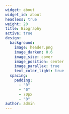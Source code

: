 ```yaml
---
widget: about
widget_id: about
headless: true
weight: 20
title: Biography
active: true
design:
  background:
    image: header.png
    image_darken: 0.6
    image_size: cover
    image_position: center
    image_parallax: true
    text_color_light: true
  spacing:
    padding:
      - "0"
      - "0"
      - 70px
      - "0"
author: admin
---
```

